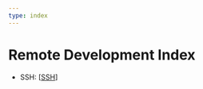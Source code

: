```yaml
---
type: index
---
```


# Remote Development Index

- SSH: [[SSH]]

[//begin]: # "Autogenerated link references for markdown compatibility"
[SSH]: SSH.md "SSH configs"
[//end]: # "Autogenerated link references"
